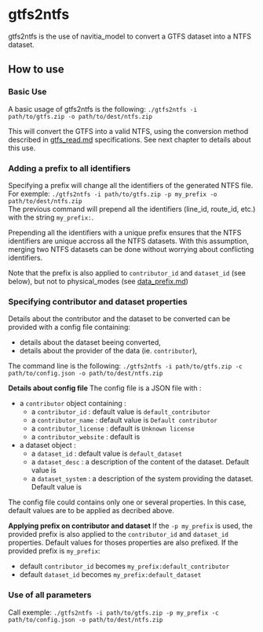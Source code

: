 # gtfs2ntfs 
gtfs2ntfs is the use of navitia_model to convert a GTFS dataset into a NTFS dataset.

## How to use
### Basic Use
A basic usage of gtfs2ntfs is the following: 
`./gtfs2ntfs -i path/to/gtfs.zip -o path/to/dest/ntfs.zip`

This will convert the GTFS into a valid NTFS, using the conversion method described in [gtfs_read.md](./gtfs_read.md) specifications. See next chapter to details about this use.

### Adding a prefix to all identifiers
Specifying a prefix will change all the identifiers of the generated NTFS file.
For exemple: `./gtfs2ntfs -i path/to/gtfs.zip -p my_prefix -o path/to/dest/ntfs.zip`  
The previous command will prepend all the identifiers (line_id, route_id, etc.) with the string `my_prefix:`.

Prepending all the identifiers with a unique prefix ensures that the NTFS identifiers are unique accross all the NTFS datasets. With this assumption, merging two NTFS datasets can be done without worrying about conflicting identifiers.  

Note that the prefix is also applied to `contributor_id` and `dataset_id` (see below), but not to physical_modes (see [data_prefix.md](./data_prefix.md))

### Specifying contributor and dataset properties
Details about the contributor and the dataset to be converted can be provided with a config file containing:
* details about the dataset beeing converted, 
* details about the provider of the data (ie. `contributor`),

The command line is the following: 
`./gtfs2ntfs -i path/to/gtfs.zip -c path/to/config.json -o path/to/dest/ntfs.zip`

**Details about config file**
The config file is a JSON file with :
* a `contributor` object containing :
  * a `contributor_id` : default value is `default_contributor`
  * a `contributor_name` : default value is `Default contributor`
  * a `contributor_license` : default is `Unknown license`
  * a `contributor_website` : default is <not provided>
* a dataset object : 
  * a `dataset_id` : default value is `default_dataset`
  * a `dataset_desc` : a description of the content of the dataset. Default value is <not provided>
  * a `dataset_system` : a description of the system providing the dataset. Default value is <not provided>

The config file could contains only one or several properties. In this case, default values are to be applied as decribed above.

**Applying prefix on contributor and dataset**
If the `-p my_prefix` is used, the provided prefix is also applied to the `contributor_id` and `dataset_id` properties. Default values for thoses properties are also prefixed. If the provided prefix is `my_prefix`:
* default `contributor_id` becomes `my_prefix:default_contributor`
* default `dataset_id` becomes `my_prefix:default_dataset`


### Use of all parameters
Call exemple:  `./gtfs2ntfs -i path/to/gtfs.zip -p my_prefix -c path/to/config.json -o path/to/dest/ntfs.zip`

